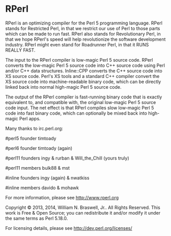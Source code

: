 RPerl
=====

RPerl is an optimizing compiler for the Perl 5 programming language.  RPerl stands for Restricted Perl, in that we restrict our use of Perl to those parts which can be made to run fast.  RPerl also stands for Revolutionary Perl, in that we hope RPerl's speed will help revolutionize the software development industry.  RPerl might even stand for Roadrunner Perl, in that it RUNS REALLY FAST.

The input to the RPerl compiler is low-magic Perl 5 source code.  RPerl converts the low-magic Perl 5 source code into C++ source code using Perl and/or C++ data structures.  Inline::CPP converts the C++ source code into XS source code.  Perl's XS tools and a standard C++ compiler convert the XS source code into machine-readable binary code, which can be directly linked back into normal high-magic Perl 5 source code.  

The output of the RPerl compiler is fast-running binary code that is exactly equivalent to, and compatible with, the original low-magic Perl 5 source code input.  The net effect is that RPerl compiles slow low-magic Perl 5 code into fast binary code, which can optionally be mixed back into high-magic Perl apps.

Many thanks to irc.perl.org:

\#perl5 founder timtoady

\#perl6 founder timtoady (again)

\#perl11 founders ingy & rurban & Will_the_Chill (yours truly)

\#perl11 members bulk88 & mst

\#inline founders ingy (again) & nwatkiss

\#inline members davido & mohawk

For more information, please see <a href="http://www.rperl.org">http://www.rperl.org</a>

Copyright © 2013, 2014, William N. Braswell, Jr..  All Rights Reserved.  This work is Free & Open Source; you can redistribute it and/or modify it under the same terms as Perl 5.18.0.

For licensing details, please see <a href="http://dev.perl.org/licenses/">http://dev.perl.org/licenses/</a>
